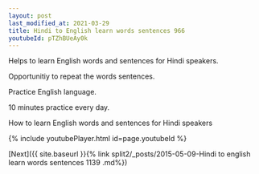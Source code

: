 ```yaml
---
layout: post
last_modified_at: 2021-03-29
title: Hindi to English learn words sentences 966 
youtubeId: pTZhBUeAy0k
---
```

 
 
Helps to learn English words and sentences for Hindi speakers.

Opportunitiy to repeat the words sentences. 

Practice English language. 
 
10 minutes practice every day. 
 
How to learn English words and sentences for Hindi speakers 
 
{% include youtubePlayer.html id=page.youtubeId %}
 
 
[Next]({{ site.baseurl }}{% link  split2/_posts/2015-05-09-Hindi to english learn words sentences 1139 .md%})
 
